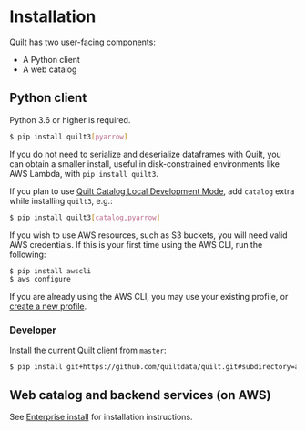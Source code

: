 <!--pytest-codeblocks:skipfile-->
<!-- markdownlint-disable -->

# Installation

Quilt has two user-facing components:

* A Python client
* A web catalog

## Python client

Python 3.6 or higher is required.

```bash
$ pip install quilt3[pyarrow]
```

If you do not need to serialize and deserialize dataframes with Quilt, you can
obtain a smaller install, useful in disk-constrained environments like AWS Lambda,
with `pip install quilt3`.

If you plan to use [Quilt Catalog Local Development Mode](Catalog/LocalMode.md),
add `catalog` extra while installing `quilt3`, e.g.:

```bash
$ pip install quilt3[catalog,pyarrow]
```

If you wish to use AWS resources, such as S3 buckets, you will need valid AWS credentials.
If this is your first time using the AWS CLI, run the following:

```bash
$ pip install awscli
$ aws configure
```

If you are already using the AWS CLI, you may use your existing profile, or [create a new profile](https://docs.aws.amazon.com/cli/latest/userguide/cli-multiple-profiles.html).

### Developer

Install the current Quilt client from `master`:

```bash
$ pip install git+https://github.com/quiltdata/quilt.git#subdirectory=api/python
```

## Web catalog and backend services (on AWS)

See [Enterprise install](technical-reference.md) for installation instructions.

